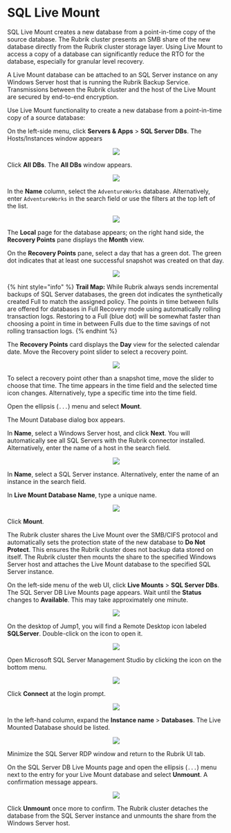 # SQL Live Mount

SQL Live Mount creates a new database from a point-in-time copy of the source database. The Rubrik cluster presents an SMB share of the new database directly from the Rubrik cluster storage layer. Using Live Mount to access a copy of a database can significantly reduce the RTO for the database, especially for granular level recovery.

A Live Mount database can be attached to an SQL Server instance on any Windows Server host that is running the Rubrik Backup Service. Transmissions between the Rubrik cluster and the host of the Live Mount are secured by end-to-end encryption.

Use Live Mount functionality to create a new database from a point-in-time copy of a source database:

On the left-side menu, click **Servers & Apps** &gt; **SQL Server DBs**. The Hosts/Instances window appears

<p align="center">
<img src="../images/image62.png">
</p>

Click **All** **DBs**. The **All DBs** window appears.

<p align="center">
<img src="../images/image63.png">
</p>

In the **Name** column, select the `AdventureWorks` database. Alternatively, enter `AdventureWorks` in the search field or use the filters at the top left of the list.

<p align="center">
<img src="../images/image64.png">
</p>

The **Local** page for the database appears; on the right hand side, the **Recovery Points** pane displays the **Month** view.

On the **Recovery Points** pane, select a day that has a green dot. The green dot indicates that at least one successful snapshot was created on that day.

<p align="center">
<img src="../images/image65.png">
</p>

{% hint style="info" %}
**Trail Map:** While Rubrik always sends incremental backups of SQL Server databases, the green dot indicates the synthetically created Full to match the assigned policy. The points in time between fulls are offered for databases in Full Recovery mode using automatically rolling transaction logs. Restoring to a Full (blue dot) will be somewhat faster than choosing a point in time in between Fulls due to the time savings of not rolling transaction logs.
{% endhint %}

The **Recovery Points** card displays the **Day** view for the selected calendar date. Move the Recovery point slider to select a recovery point.

<p align="center">
<img src="../images/image66.png">
</p>

To select a recovery point other than a snapshot time, move the slider to choose that time. The time appears in the time field and the selected time icon changes. Alternatively, type a specific time into the time field.

Open the ellipsis (`...`) menu and select **Mount**.

The Mount Database dialog box appears.

In **Name**, select a Windows Server host, and click **Next**. You will automatically see all SQL Servers with the Rubrik connector installed. Alternatively, enter the name of a host in the search field.

<p align="center">
<img src="../images/image67.png">
</p>

In **Name**, select a SQL Server instance. Alternatively, enter the name of an instance in the search field.

In **Live Mount Database Name**, type a unique name.

<p align="center">
<img src="../images/image68.png">
</p>

Click **Mount**.

The Rubrik cluster shares the Live Mount over the SMB/CIFS protocol and automatically sets the protection state of the new database to **Do Not Protect**. This ensures the Rubrik cluster does not backup data stored on itself. The Rubrik cluster then mounts the share to the specified Windows Server host and attaches the Live Mount database to the specified SQL Server instance.

On the left-side menu of the web UI, click **Live Mounts** > **SQL Server DBs**. The SQL Server DB Live Mounts page appears. Wait until the **Status** changes to **Available**. This may take approximately one minute.

<p align="center">
<img src="../images/image69.png">
</p>

On the desktop of Jump1, you will find a Remote Desktop icon labeled **SQLServer**. Double-click on the icon to open it.

<p align="center">
<img src="../images/image70.png">
</p>

Open Microsoft SQL Server Management Studio by clicking the icon on the bottom menu.

<p align="center">
<img src="../images/image71.png">
</p>

Click **Connect** at the login prompt.

<p align="center">
<img src="../images/image72.png">
</p>

In the left-hand column, expand the **Instance name** &gt; **Databases**. The Live Mounted Database should be listed.

<p align="center">
<img src="../images/image73.png">
</p>

Minimize the SQL Server RDP window and return to the Rubrik UI tab.

On the SQL Server DB Live Mounts page and open the ellipsis (`...`) menu next to the entry for your Live Mount database and select **Unmount**. A confirmation message appears.

<p align="center">
<img src="../images/image74.png">
</p>

Click **Unmount** once more to confirm. The Rubrik cluster detaches the database from the SQL Server instance and unmounts the share from the Windows Server host.